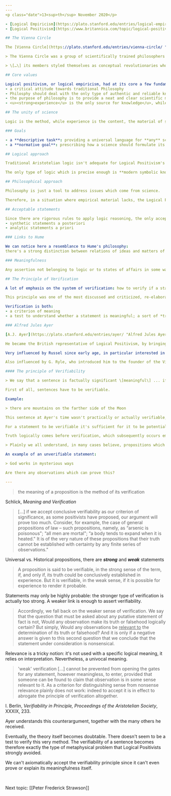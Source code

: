 ```yaml
---
---
<p class="date">13<sup>th</sup> November 2020</p>

- [Logical Empiricism](https://plato.stanford.edu/entries/logical-empiricism/ "Logical Empiricism on Stanford Encyclopedia of Philosophy") on Stanford Encyclopedia of Philosophy
- [Logical Positivism](https://www.britannica.com/topic/logical-positivism "Logical Positivism on Encyclopedia Britannica") on Encyclopedia Britannica

## The Vienna Circle

The [Vienna Circle](https://plato.stanford.edu/entries/vienna-circle/ "Vienna Circle on Stanford Encyclopedia of Philosophy"), from the Stanford Encyclopedia of Philosophy:

> The Vienna Circle was a group of scientifically trained philosophers and philosophically interested scientists who met under the (nominal) leadership of Moritz Schlick for often weekly discussions of problems in the philosophy of science during academic terms in the years from 1924 to 1936.

> \[…\] its members styled themselves as conceptual revolutionaries who cleared the stables of academic philosophy by showing metaphysics not simply to be false, but to be cognitively empty and meaningless. In addition, they often associated their attempt to overcome metaphysics with their public engagement for scientific Enlightenment reason in the ever-darkening political situation of 1920s and 1930s central Europe. Small wonder then that the Vienna Circle has sharply divided opinion from the start.

## Core values

Logical positivism, or logical empiricism, had at its core a few fundamental values and attitudes:
- a critical attitude towards traditional Philosophy
- Philosphy should deal with the only type of authentic and reliable knowledge, namely **science**
- the purpose of philosophy is to provide a neat and clear scientific method, by rigorously applying **logical language**
- <u><strong>experience</u> is the only source for knowledge</u>, while philosophy alone can't provide anything. The only way to make science evolve is by taking advantage of experience.

## The unity of science

Logic is the method, while experience is the content, the material of study. The aim is to make the same logical method to be applied to all sciences, unified under the same method.

### Goals

- a **descriptive task**: providing a universal language for **any** science
- a **normative goal**: prescribing how a science should formulate its theories, in order to classify them as "scientific"

## Logical approach

Traditional Aristotelian logic isn't adequate for Logical Positivism's purpose.

The only type of logic which is precise enough is **modern symbolic knowledge**.

## Philosophical approach

Philosophy is just a tool to address issues which come from science.

Therefore, in a situation where empirical material lacks, the Logical Positivist approach can't be used.

## Acceptable statements

Since there are rigorous rules to apply logic reasoning, the only acceptable statements are
- synthetic statements a posteriori
- analytic statements a priori

### Links to Hume

We can notice here a resemblance to Hume's philosophy:   
there's a strong distinction between relations of ideas and matters of facts.

### Meaningfulness

Any assertion not belonging to logic or to states of affairs in some way empirically verifiable are not meaningful, nonsense.

## The Principle of Verification

A lot of emphasis on the system of verification: how to verify if a statement is actually meaningful.

This principle was one of the most discussed and criticized, re-elaborated several times and rejected by many. (Among the ones which refuted it, [[Karl Popper]])

Verification is both:
- a criterion of meaning
- a test to understand whether a statement is meaningful; a sort of *true-or-false* exam on the content under examination

### Alfred Jules Ayer

[A.J. Ayer](https://plato.stanford.edu/entries/ayer/ "Alfred Jules Ayer on Stanford Encyclopedia of Philosophy") (1910–1989)'s main writing is <cite><a href="https://www.wikiwand.com/en/Language,_Truth,_and_Logic" target="_blank" rel="noopener noreferrer"> Language, Truth and Logic</a></cite>

He became the British representative of Logical Positivism, by bringing this philosophy to his country for the first time in history.

Very influenced by Russel since early age, in particular interested in his skepticism: this argument followed him during all of his career

Also influenced by G. Ryle, who introduced him to the founder of the Vienna Circle, of which he then became the only British member.

#### The principle of Verifiability

> We say that a sentence is factually significant \[meaningful\] ... if, and only if, \[we know\] how to verify the proposition which it purports to express – that is, (...) what observations would lead \[us\], under certain conditions, to accept the proposition as being true, or reject it as being false.”

First of all, sentences have to be verifiable.

Example:

> there are mountains on the farther side of the Moon

This sentence at Ayer's time wasn't practically or actually verifiable, yet it was conceivable as a logical possibility.

For a statement to be verifiable it's sufficient for it to be potentially verifiable.

Truth logically comes before verification, which subsequently occurs empirically.

> Plainly we all understand, in many cases believe, propositions which we have not in fact taken steps to verify. Many of these are propositions which we could verify if we took enough trouble. \[…\] A simple and familiar example of such a proposition is the proposition that there are mountains on the farther side of the moon. No rocket has yet been invented which would enable me to go and look at the farther side of the moon, so that I am unable to decide the matter by actual observation. But I do know what observations would decide it for me, if, as is theoretically conceivable, I were once in a position to make them. And therefore I say that the proposition is verifiable in principle, if not in practice, and is accordingly significant.

An example of an unverifiable statement:

> God works in mysterious ways

Are there any observations which can prove this?

---
```


> the meaning of a proposition is the method
of its verification

<p class="cite">Schlick, <cite>Meaning and Verification</cite></p>

> \[…\] if we accept conclusive verifiability as our criterion of significance, as some positivists have proposed, our argument will prove too much. Consider, for example, the case of general propositions of law – such propositions, namely, as “arsenic is poisonous"; “all men are mortal"; “a body tends to expand when it is heated." It is of the very nature of these propositions that their truth cannot be established with certainty by any finite series of observations."

Universal vs. Historical propositions, there are ***strong*** and ***weak*** statements

> A proposition is said to be verifiable, in the strong sense of the term, if, and only if, its truth could be conclusively established in experience. But it is verifiable, in the weak sense, if it is possible for experience to render it probable.

Statements may only be highly probable: the stronger type of verification is actually too strong. A weaker link is enough to assert verifiability.

> Accordingly, we fall back on the weaker sense of verification. We say that the question that must be asked about any putative statement of fact is not, Would any observation make its truth or falsehood logically certain? But simply, Would any observations be <u>relevant to</u> the determination of its truth or falsehood? And it is only if a negative answer is given to this second question that we conclude that the statement under consideration is nonsensical.

Relevance is a tricky notion: it's not used with a specific logical meaning, it relies on interpretation. Nevertheless, a univocal meaning.

> 'weak' verification \[…\] cannot be prevented from opening the gates for any statement, however meaningless, to enter, provided that someone can be found to claim that observation is in some sense relevant to it. As a criterion for distinguishing sense from nonsense relevance plainly does not work: indeed to accept it is in effect to abrogate the principle of verification altogether.

<p class="cite">I. Berlin, <cite>Verifiability in Principle, Proceedings of the Aristotelian Society</cite>, XXXIX, 233.</p>

Ayer understands this counterargument, together with the many others he received.

Eventually, the theory itself becomes doubtable. There doesn't seem to be a test to verify this very method. The verifiability of a sentence becomes therefore exactly the type of metaphysical problem that Logical Positivists strongly avoided.

We can't axiomatically accept the verifiability principle since it can't even prove or explain its meaningfulness itself.


<br>

Next topic: [[Peter Frederick Strawson]]

[SEP]: https://plato.stanford.edu/ "Stanford Encyclopedia of Philosophy"